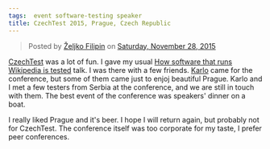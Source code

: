 ```yaml
---
tags:  event software-testing speaker
title: CzechTest 2015, Prague, Czech Republic
---
```

<div id="fb-root"></div><script>(function(d, s, id) {  var js, fjs = d.getElementsByTagName(s)[0];  if (d.getElementById(id)) return;  js = d.createElement(s); js.id = id;  js.src = "//connect.facebook.net/en_US/sdk.js#xfbml=1&version=v2.3";  fjs.parentNode.insertBefore(js, fjs);}(document, 'script', 'facebook-jssdk'));</script><div class="fb-post" data-href="https://www.facebook.com/media/set/?set=a.10153736875632290.1073741836.735252289&amp;type=3" data-width="500"><div class="fb-xfbml-parse-ignore"><blockquote cite="https://www.facebook.com/media/set/?set=a.10153736875632290.1073741836.735252289&amp;type=3">Posted by <a href="#" role="button">Željko Filipin</a> on&nbsp;<a href="https://www.facebook.com/media/set/?set=a.10153736875632290.1073741836.735252289&amp;type=3">Saturday, November 28, 2015</a></blockquote></div></div>

[CzechTest](http://www.czechtest.com/) was a lot of fun. I gave my usual [How software that runs Wikipedia is tested](/how-software-that-runs-wikipedia-is-tested) talk. I was there with a few friends. [Karlo](http://blog.tentamen.eu/) came for the conference, but some of them came just to enjoj beautiful Prague. Karlo and I met a few testers from Serbia at the conference, and we are still in touch with them. The best event of the conference was speakers' dinner on a boat.

I really liked Prague and it's beer. I hope I will return again, but probably not for CzechTest. The conference itself was too corporate for my taste, I prefer peer conferences.
